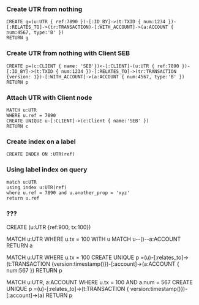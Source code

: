 ### Create UTR from nothing

    CREATE g=(u:UTR { ref:7890 })-[:ID_BY]->(t:TXID { num:1234 })-[:RELATES_TO]->(tr:TRANSACTION)-[:WITH_ACCOUNT]->(a:ACCOUNT { num:4567, type:'B' }) 
    RETURN g

### Create UTR from nothing with Client SEB

    CREATE p=(c:CLIENT { name: 'SEB'})<-[:CLIENT]-(u:UTR { ref:7890 })-[:ID_BY]->(t:TXID { num:1234 })-[:RELATES_TO]->(tr:TRANSACTION {version: 1})-[:WITH_ACCOUNT]->(a:ACCOUNT { num:4567, type:'B' }) 
    RETURN p

### Attach UTR with Client node

    MATCH u:UTR 
    WHERE u.ref = 7890 
    CREATE UNIQUE u-[:CLIENT]->(c:Client { name:'SEB' }) 
    RETURN c

### Create index on a label

    CREATE INDEX ON :UTR(ref)

### Using label index on query

    match u:UTR
    using index u:UTR(ref)
    where u.ref = 7890 and u.another_prop = 'xyz'
    return u.ref

### ???

CREATE (u:UTR {ref:900, tx:100})

MATCH u:UTR 
WHERE u.tx = 100 
WITH u 
MATCH u--()--a:ACCOUNT 
RETURN a


MATCH u:UTR 
WHERE u.tx = 100 
CREATE UNIQUE p =(u)-[:relates_to]->(t:TRANSACTION {version:timestamp()})-[:account]->(a:ACCOUNT { num:567 }) 
RETURN p


MATCH u:UTR, a:ACCOUNT 
WHERE u.tx = 100 AND a.num = 567 
CREATE UNIQUE p =(u)-[:relates_to]->(t:TRANSACTION { version:timestamp()})-[:account]->(a) 
RETURN p

